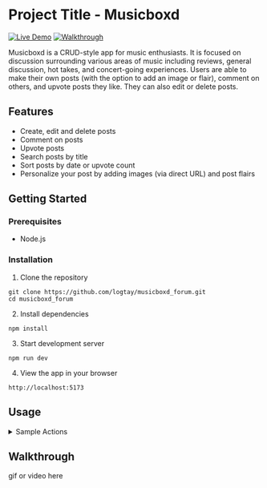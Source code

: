 # Project Title - Musicboxd
[![Live Demo](https://img.shields.io/badge/🚀%20Live%20Demo-Netlify-brightgreen)](https://illustrious-bienenstitch-0eaa5b.netlify.app/) [![Walkthrough](https://img.shields.io/badge/🎬%20Watch-Demo%20Video-red)](https://your-video-link)

Musicboxd is a CRUD-style app for music enthusiasts. It is focused on discussion surrounding various areas of music including reviews, general discussion, hot takes, and concert-going experiences. Users are able to make their own posts (with the option to add an image or flair), comment on others, and upvote posts they like. They can also edit or delete posts. 


## Features
- Create, edit and delete posts
- Comment on posts
- Upvote posts
- Search posts by title
- Sort posts by date or upvote count
- Personalize your post by adding images (via direct URL) and post flairs

## Getting Started
### Prerequisites 
- Node.js

### Installation
1. Clone the repository
```
git clone https://github.com/logtay/musicboxd_forum.git
cd musicboxd_forum
```

2. Install dependencies
```
npm install
```

3. Start development server
```
npm run dev
```

4. View the app in your browser
```
http://localhost:5173

```

## Usage

<details>
<summary>Sample Actions</summary>

- Create a Post
  - Title your post (required)
  - Optionally, include text, flair, or image
    - Upload image using direct URL

- Explore the Home Feed
  - View post summaries showing title, creation time, and upvote count
  - Sort posts by most recent or most upvoted

- Interact with posts
  - From the home feed, click a post to view its details
  - Comment on a post
  - Upvote a post
  - Edit or delete a post


- Customize Posts
  - Add flairs to personalize your post (Experience, Hot Take, Review, etc.)
  - Share images on your post using a direct URL


</details>

## Walkthrough
gif or video here

